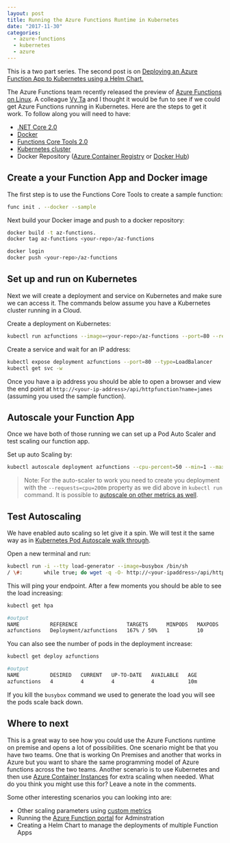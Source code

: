 ```yaml
---
layout: post
title: Running the Azure Functions Runtime in Kubernetes
date: "2017-11-30"
categories:
  - azure-functions
  - kubernetes
  - azure
---
```


<p class="message">This is a two part series. The second post is on  <a href="/posts/Using-Helm-to-Deploy-Azure-functions-on-Kubernetes/">Deploying an Azure Function App to Kubernetes using a Helm Chart.</a>
</p>

The Azure Functions team recently released the preview of [Azure Functions on Linux](https://blogs.msdn.microsoft.com/appserviceteam/2017/11/15/functions-on-linux-preview/).  A colleague [Vy Ta](https://twitter.com/vytachar) and I thought it would be fun to see if we could get Azure Functions running in Kubernetes.  Here are the steps to get it work.  To follow along you will need to have:

- [.NET Core 2.0](https://www.microsoft.com/net/download/linux)
- [Docker](https://www.docker.com/)
- [Functions Core Tools 2.0](https://github.com/Azure/azure-functions-cli)
- [Kubernetes cluster](https://docs.microsoft.com/en-us/azure/aks/)
- Docker Repository ([Azure Container Registry](https://azure.microsoft.com/en-us/services/container-registry/) or [Docker Hub](https://azure.microsoft.com/en-us/services/container-registry/))  

## Create a your Function App and Docker image
The first step is to use the Functions Core Tools to create a sample function:

```bash
func init . --docker --sample
```

Next build your Docker image and push to a docker repository:

```bash
docker build -t az-functions.
docker tag az-functions <your-repo>/az-functions

docker login
docker push <your-repo>/az-functions
```

## Set up and run on Kubernetes
Next we will create a deployment and service on Kubernetes and make sure we can access it.  The commands below assume you have a Kubernetes cluster running in a Cloud.

Create a deployment on Kubernetes:

```bash
kubectl run azfunctions --image=<your-repo>/az-functions --port=80 --requests=cpu=200m
```

Create a service and wait for an IP address:

```bash
kubectl expose deployment azfunctions --port=80 --type=LoadBalancer
kubectl get svc -w
```

Once you have a ip address you should be able to open a browser and view the end point at `http://<your-ip-address>/api/httpfunction?name=james` (assuming you used the sample function).

## Autoscale your Function App
Once we have both of those running we can set up a Pod Auto Scaler and test scaling our function app.

Set up auto Scaling by:

```bash
kubectl autoscale deployment azfunctions --cpu-percent=50 --min=1 --max=10
```

> Note:  For the auto-scaler to work you need to create you deployment with the `--requests=cpu=200m` property as we did above in `kubectl run` command.  It is possible to [autoscale on other metrics as well](https://kubernetes.io/docs/tasks/run-application/horizontal-pod-autoscale/).

## Test Autoscaling
We have enabled auto scaling so let give it a spin. We will test it the same way as in [Kubernetes Pod Autoscale walk through](https://kubernetes.io/docs/tasks/run-application/horizontal-pod-autoscale-walkthrough/).

Open a new terminal and run:

```bash
kubectl run -i --tty load-generator --image=busybox /bin/sh
/ \#: 		while true; do wget -q -O- http://<your-ipaddress>/api/httpfunction?name=testingload; done 
```

This will ping your endpoint.  After a few moments you should be able to see the load increasing:

```bash
kubectl get hpa

#output
NAME          REFERENCE                TARGETS      MINPODS   MAXPODS   REPLICAS   AGE
azfunctions   Deployment/azfunctions   167% / 50%   1         10        4          5m
```

You can also see the number of pods in the deployment increase:

```bash
kubectl get deploy azfunctions

#output
NAME          DESIRED   CURRENT   UP-TO-DATE   AVAILABLE   AGE
azfunctions   4         4         4            4           10m
```

If you kill the `busybox` command we used to generate the load you will see the pods scale back down.

## Where to next
This is a great way to see how you could use the Azure Functions runtime on premise and opens a lot of possibilities.  One scenario might be that you have two teams.  One that is working On Premises and another that works in Azure but you want to share the same programming model of Azure functions across the two teams.  Another scenario is to use Kubernetes and then use [Azure Container Instances](https://azure.microsoft.com/en-us/services/container-instances/) for extra scaling when needed.  What do you think you might use this for?  Leave a note in the comments.

Some other interesting scenarios you can looking into are:

- Other scaling parameters using [custom metrics](https://kubernetes.io/docs/tasks/run-application/horizontal-pod-autoscale/)
- Running the [Azure Function portal](https://github.com/Azure/azure-functions-ux) for Adminstration
- Creating a Helm Chart to manage the deployments of multiple Function Apps











